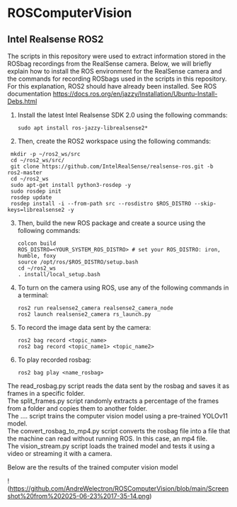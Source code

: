 # ROSComputerVision
## Intel Realsense ROS2
The scripts in this repository were used to extract information stored in the ROSbag recordings from the RealSense camera. 
Below, we will briefly explain how to install the ROS environment for the RealSense camera and the commands for recording ROSbags used in the scripts in this repository.
For this explanation, ROS2 should have already been installed. See ROS documentation https://docs.ros.org/en/jazzy/Installation/Ubuntu-Install-Debs.html
1. Install the latest Intel Realsense SDK 2.0 using the following commands:
   ```
   sudo apt install ros-jazzy-librealsense2*

   ```
2. Then, create the ROS2 workspace using the following commands:
  ```
   mkdir -p ~/ros2_ws/src
   cd ~/ros2_ws/src/
   git clone https://github.com/IntelRealSense/realsense-ros.git -b ros2-master
   cd ~/ros2_ws
   sudo apt-get install python3-rosdep -y
   sudo rosdep init
   rosdep update
   rosdep install -i --from-path src --rosdistro $ROS_DISTRO --skip-keys=librealsense2 -y
   ```
3. Then, build the new ROS package and create a source using the following commands:
   ```
   colcon build
   ROS_DISTRO=<YOUR_SYSTEM_ROS_DISTRO> # set your ROS_DISTRO: iron, humble, foxy
   source /opt/ros/$ROS_DISTRO/setup.bash
   cd ~/ros2_ws
   . install/local_setup.bash
   ```

4. To turn on the camera using ROS, use any of the following commands in a terminal:
   ```
   ros2 run realsense2_camera realsense2_camera_node
   ros2 launch realsense2_camera rs_launch.py
   ```
   
5. To record the image data sent by the camera:
   ```
   ros2 bag record <topic_name>
   ros2 bag record <topic_name1> <topic_name2>
   ```

6. To play recorded rosbag:
   ```
   ros2 bag play <name_rosbag>
   ```

The read_rosbag.py script reads the data sent by the rosbag and saves it as frames in a specific folder.  
The split_frames.py script randomly extracts a percentage of the frames from a folder and copies them to another folder.  
The .... script trains the computer vision model using a pre-trained YOLOv11 model.  
The convert_rosbag_to_mp4.py script converts the rosbag file into a file that the machine can read without running ROS. In this case, an mp4 file.  
The vision_stream.py script loads the trained model and tests it using a video or streaming it with a camera.  

Below are the results of the trained computer vision model  

!(https://github.com/AndreWelectron/ROSComputerVision/blob/main/Screenshot%20from%202025-06-23%2017-35-14.png)  


